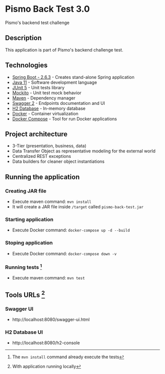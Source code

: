 # Pismo Back Test 3.0
Pismo's backend test challenge

## Description
This application is part of Pismo's backend challenge test. 

## Technologies
- [Spring Boot - 2.6.3](https://spring.io/projects/spring-boot) - Creates stand-alone Spring application
- [Java 11](https://www.oracle.com/br/java/) - Software development language
- [JUnit 5](https://junit.org/junit5/docs/current/user-guide/) - Unit tests library
- [Mockito](https://site.mockito.org/) - Unit test mock behavior
- [Maven](https://maven.apache.org/) - Dependency manager
- [Swagger 2](https://swagger.io/docs/) - Endpoints documentation and UI
- [H2 Database](https://www.h2database.com/html/quickstart.html) - In-memory database
- [Docker](https://www.docker.com/get-started) - Container virtualization
- [Docker Compose](https://docs.docker.com/compose/install/) - Tool for run Docker applications

## Project architecture
- 3-Tier (presentation, business, data)
- Data Transfer Object as representative modeling for the external world
- Centralized REST exceptions
- Data builders for cleaner object instantiations

## Running the application

### Creating JAR file
- Execute maven command: `mvn install `
- It will create a JAR file inside `/target` called `pismo-back-test.jar`

### Starting application
- Execute Docker command: `docker-compose up -d --build`

### Stoping application
- Execute Docker command: `docker-compose down -v`

### Running tests [^2]
- Execute maven command: `mvn test` 

## Tools URLs [^1]
### Swagger UI
- http://localhost:8080/swagger-ui.html

### H2 Database UI
- http://localhost:8080/h2-console

[^1]: With application running locally
[^2]: The `mvn install` command already execute the tests